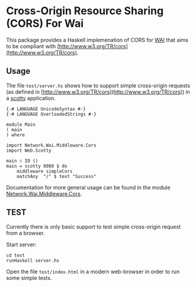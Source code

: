 Cross-Origin Resource Sharing (CORS) For Wai
============================================

This package provides a Haskell implemenation of CORS for
[WAI](http://hackage.haskell.org/package/wai)
that aims to be compliant with
[http://www.w3.org/TR/cors](http://www.w3.org/TR/cors).

Usage
-----

The file `test/server.hs` shows how to support simple cross-origin requests (as
defined in [http://www.w3.org/TR/cors](http://www.w3.org/TR/cors)) in a
[scotty](http://hackage.haskell.org/package/scotty) application.

~~~{.haskell}
{-# LANGUAGE UnicodeSyntax #-}
{-# LANGUAGE OverloadedStrings #-}

module Main
( main
) where

import Network.Wai.Middleware.Cors
import Web.Scotty

main ∷ IO ()
main = scotty 8080 $ do
    middleware simpleCors
    matchAny  "/" $ text "Success"
~~~

Documentation for more general usage can be found in the module
[Network.Wai.Middleware.Cors](http://hackage.haskell.org/package/wai-cors/docs/Network-Wai-Middleware-Cors.html).

TEST
----

Currently there is only basic support to test simple cross-origin
request from a browser.

Start server:

~~~{.bash}
cd test
runHaskell server.hs
~~~

Open the file `test/index.html` in a modern web-browser in order to run some
simple tests.
